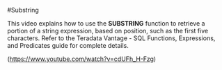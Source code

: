 #Substring

This video explains how to use the **SUBSTRING** function to retrieve a portion of a string expression, based on position, such as the first five characters. Refer to the Teradata Vantage - SQL Functions, Expressions, and Predicates guide for complete details.

(https://www.youtube.com/watch?v=cdUFh_H-Fzg)